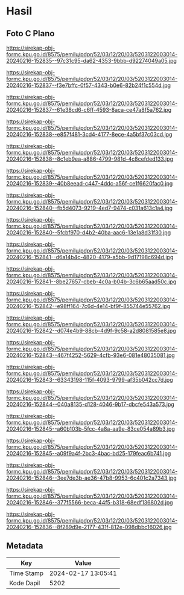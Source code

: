 # Hasil

## Foto C Plano

https://sirekap-obj-formc.kpu.go.id/8575/pemilu/pdpr/52/03/12/20/03/5203122003014-20240216-152835--97c31c95-da62-4353-9bbb-d92274049a05.jpg

https://sirekap-obj-formc.kpu.go.id/8575/pemilu/pdpr/52/03/12/20/03/5203122003014-20240216-152837--f3e7bffc-0f57-4343-b0e6-82b24f1c554d.jpg

https://sirekap-obj-formc.kpu.go.id/8575/pemilu/pdpr/52/03/12/20/03/5203122003014-20240216-152837--61e38cd6-c6ff-4593-8aca-ce47a8f5a762.jpg

https://sirekap-obj-formc.kpu.go.id/8575/pemilu/pdpr/52/03/12/20/03/5203122003014-20240216-152838--e857f481-3cd4-4177-8ece-4a5bf37c03cd.jpg

https://sirekap-obj-formc.kpu.go.id/8575/pemilu/pdpr/52/03/12/20/03/5203122003014-20240216-152838--8c1eb9ea-a886-4799-981d-4c8cefded133.jpg

https://sirekap-obj-formc.kpu.go.id/8575/pemilu/pdpr/52/03/12/20/03/5203122003014-20240216-152839--40b8eead-c447-4ddc-a56f-ce1f6620fac0.jpg

https://sirekap-obj-formc.kpu.go.id/8575/pemilu/pdpr/52/03/12/20/03/5203122003014-20240216-152840--fb5d4073-9219-4ed7-9474-c031a613c1a4.jpg

https://sirekap-obj-formc.kpu.go.id/8575/pemilu/pdpr/52/03/12/20/03/5203122003014-20240216-152840--5fcbf970-d4b2-40ba-aac6-13e1a8d31f30.jpg

https://sirekap-obj-formc.kpu.go.id/8575/pemilu/pdpr/52/03/12/20/03/5203122003014-20240216-152841--d6a14b4c-4820-4179-a5bb-9d17198c694d.jpg

https://sirekap-obj-formc.kpu.go.id/8575/pemilu/pdpr/52/03/12/20/03/5203122003014-20240216-152841--8be27657-cbeb-4c0a-b04b-3c6b65aad50c.jpg

https://sirekap-obj-formc.kpu.go.id/8575/pemilu/pdpr/52/03/12/20/03/5203122003014-20240216-152842--e98ff164-7c6d-4e14-bf9f-855744e55762.jpg

https://sirekap-obj-formc.kpu.go.id/8575/pemilu/pdpr/52/03/12/20/03/5203122003014-20240216-152842--d074e4b9-88cb-4d9f-9c58-a2d8081585e8.jpg

https://sirekap-obj-formc.kpu.go.id/8575/pemilu/pdpr/52/03/12/20/03/5203122003014-20240216-152843--467f4252-5629-4cfb-93e6-081e48035081.jpg

https://sirekap-obj-formc.kpu.go.id/8575/pemilu/pdpr/52/03/12/20/03/5203122003014-20240216-152843--63343198-115f-4093-9799-af35b042cc7d.jpg

https://sirekap-obj-formc.kpu.go.id/8575/pemilu/pdpr/52/03/12/20/03/5203122003014-20240216-152844--040a8135-d128-4046-9b17-dbcfe543a573.jpg

https://sirekap-obj-formc.kpu.go.id/8575/pemilu/pdpr/52/03/12/20/03/5203122003014-20240216-152845--a60b103b-5fcc-4a8a-aa9e-83ce054a89b3.jpg

https://sirekap-obj-formc.kpu.go.id/8575/pemilu/pdpr/52/03/12/20/03/5203122003014-20240216-152845--a09f9a4f-2bc3-4bac-bd25-179feac6b741.jpg

https://sirekap-obj-formc.kpu.go.id/8575/pemilu/pdpr/52/03/12/20/03/5203122003014-20240216-152846--3ee7de3b-ae36-47b8-9953-6c401c2a7343.jpg

https://sirekap-obj-formc.kpu.go.id/8575/pemilu/pdpr/52/03/12/20/03/5203122003014-20240216-152846--377f5566-beca-44f5-b318-68edf136802d.jpg

https://sirekap-obj-formc.kpu.go.id/8575/pemilu/pdpr/52/03/12/20/03/5203122003014-20240216-152836--8f289d9e-2177-431f-812e-098dbbc16026.jpg


## Metadata

| Key        | Value               |
| ---------- | ------------------- |
| Time Stamp | 2024-02-17 13:05:41 |
| Kode Dapil | 5202                |



